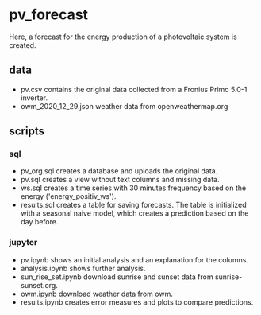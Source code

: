 # pv_forecast
Here, a forecast for the energy production of a photovoltaic system is created.

## data
- pv.csv contains the original data collected from a Fronius Primo 5.0-1 
  inverter.
- owm_2020_12_29.json weather data from openweathermap.org

## scripts
### sql
- pv_org.sql creates a database and uploads the original data.
- pv.sql creates a view without text columns and missing data.
- ws.sql creates a time series with 30 minutes frequency based on the energy 
  ('energy_positiv_ws').
- results.sql creates a table for saving forecasts. The table is initialized 
  with a seasonal naive model, which creates a prediction based on the day 
  before.  

### jupyter  
- pv.ipynb shows an initial analysis and an explanation for the columns.
- analysis.ipynb shows further analysis.
- sun_rise_set.ipynb download sunrise and sunset data from sunrise-sunset.org.
- owm.ipynb download weather data from owm.
- results.ipynb creates error measures and plots to compare predictions.
